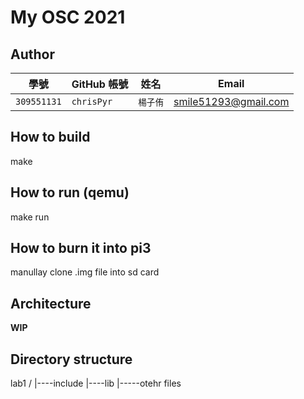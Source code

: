 # My OSC 2021

## Author

| 學號 | GitHub 帳號 | 姓名 | Email |
| --- | ----------- | --- | --- |
|`309551131`| `chrisPyr` | `楊子侑` | smile51293@gmail.com |

## How to build

make


## How to run (qemu)

make run 

## How to burn it into pi3

manullay clone .img file into sd card 

## Architecture

**WIP**

## Directory structure

lab1 /
|----include
|----lib
|-----otehr files
